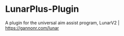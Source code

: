 # LunarPlus-Plugin
A plugin for the universal aim assist program, LunarV2 | https://gannonr.com/lunar

